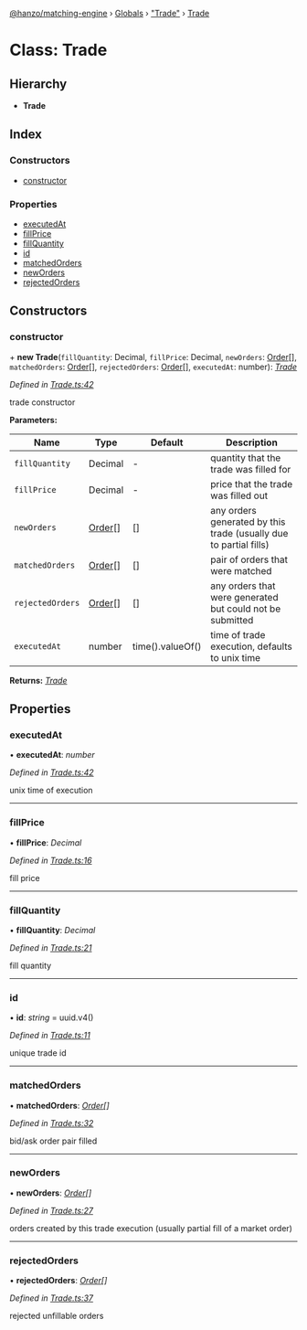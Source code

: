 [@hanzo/matching-engine](../README.md) › [Globals](../globals.md) › ["Trade"](../modules/_trade_.md) › [Trade](_trade_.trade.md)

# Class: Trade

## Hierarchy

* **Trade**

## Index

### Constructors

* [constructor](_trade_.trade.md#constructor)

### Properties

* [executedAt](_trade_.trade.md#executedat)
* [fillPrice](_trade_.trade.md#fillprice)
* [fillQuantity](_trade_.trade.md#fillquantity)
* [id](_trade_.trade.md#id)
* [matchedOrders](_trade_.trade.md#matchedorders)
* [newOrders](_trade_.trade.md#neworders)
* [rejectedOrders](_trade_.trade.md#rejectedorders)

## Constructors

###  constructor

\+ **new Trade**(`fillQuantity`: Decimal, `fillPrice`: Decimal, `newOrders`: [Order](_order_.order.md)[], `matchedOrders`: [Order](_order_.order.md)[], `rejectedOrders`: [Order](_order_.order.md)[], `executedAt`: number): *[Trade](_trade_.trade.md)*

*Defined in [Trade.ts:42](https://github.com/hanzoai/matching-engine/blob/2a88797/src/Trade.ts#L42)*

trade constructor

**Parameters:**

Name | Type | Default | Description |
------ | ------ | ------ | ------ |
`fillQuantity` | Decimal | - | quantity that the trade was filled for |
`fillPrice` | Decimal | - | price that the trade was filled out |
`newOrders` | [Order](_order_.order.md)[] |  [] | any orders generated by this trade (usually due to partial fills) |
`matchedOrders` | [Order](_order_.order.md)[] |  [] | pair of orders that were matched |
`rejectedOrders` | [Order](_order_.order.md)[] |  [] | any orders that were generated but could not be submitted |
`executedAt` | number |  time().valueOf() | time of trade execution, defaults to unix time  |

**Returns:** *[Trade](_trade_.trade.md)*

## Properties

###  executedAt

• **executedAt**: *number*

*Defined in [Trade.ts:42](https://github.com/hanzoai/matching-engine/blob/2a88797/src/Trade.ts#L42)*

unix time of execution

___

###  fillPrice

• **fillPrice**: *Decimal*

*Defined in [Trade.ts:16](https://github.com/hanzoai/matching-engine/blob/2a88797/src/Trade.ts#L16)*

fill price

___

###  fillQuantity

• **fillQuantity**: *Decimal*

*Defined in [Trade.ts:21](https://github.com/hanzoai/matching-engine/blob/2a88797/src/Trade.ts#L21)*

fill quantity

___

###  id

• **id**: *string* =  uuid.v4()

*Defined in [Trade.ts:11](https://github.com/hanzoai/matching-engine/blob/2a88797/src/Trade.ts#L11)*

unique trade id

___

###  matchedOrders

• **matchedOrders**: *[Order](_order_.order.md)[]*

*Defined in [Trade.ts:32](https://github.com/hanzoai/matching-engine/blob/2a88797/src/Trade.ts#L32)*

bid/ask order pair filled

___

###  newOrders

• **newOrders**: *[Order](_order_.order.md)[]*

*Defined in [Trade.ts:27](https://github.com/hanzoai/matching-engine/blob/2a88797/src/Trade.ts#L27)*

orders created by this trade execution (usually partial fill of a market
order)

___

###  rejectedOrders

• **rejectedOrders**: *[Order](_order_.order.md)[]*

*Defined in [Trade.ts:37](https://github.com/hanzoai/matching-engine/blob/2a88797/src/Trade.ts#L37)*

rejected unfillable orders
